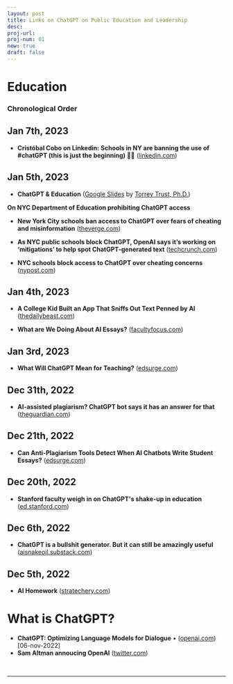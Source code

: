 ```yaml
---
layout: post
title: Links on ChatGPT on Public Education and Leadership
desc:
proj-url:
proj-num: 01
new: true
draft: false
---
```


# Education 

### Chronological Order   

## Jan 7th, 2023
- **Cristóbal Cobo on Linkedin: Schools in NY are banning the use of #chatGPT (this is just the beginning) 🤖😳** ([linkedin.com](https://www.linkedin.com/posts/cristobalcobo_nyc-schools-block-access-to-chatgpt-over-activity-7017503021156712448--BQA/]))

## Jan 5th, 2023
- **ChatGPT & Education** ([Google Slides](https://docs.google.com/presentation/d/1Vo9w4ftPx-rizdWyaYoB-pQ3DzK1n325OgDgXsnt0X0/edit#slide=id.g1cc76543f64_0_246) by [Torrey Trust, Ph.D.](https://www.torreytrust.com/))

**On NYC Department of Education prohibiting ChatGPT access**
- **New York City schools ban access to ChatGPT over fears of cheating and misinformation** ([theverge.com](https://www.theverge.com/2023/1/5/23540263/chatgpt-education-fears-banned-new-york-city-safety-accuracy))  

- **As NYC public schools block ChatGPT, OpenAI says it’s working on ‘mitigations’ to help spot ChatGPT-generated text** ([techcrunch.com](https://techcrunch.com/2023/01/05/as-nyc-public-schools-block-chatgpt-openai-says-its-working-on-mitigations-to-help-spot-chatgpt-generated-text/))  

- **NYC schools block access to ChatGPT over cheating concerns** ([nypost.com](https://nypost-com.cdn.ampproject.org/c/s/nypost.com/2023/01/05/nyc-schools-block-access-to-chatgpt-over-cheating-concerns/amp/))

## Jan 4th, 2023
- **A College Kid Built an App That Sniffs Out Text Penned by AI** ([thedailybeast.com](https://www.thedailybeast.com/princeton-student-edward-tian-built-gptzero-to-detect-ai-written-essays))  

- **What are We Doing About AI Essays?** ([facultyfocus.com](https://www.facultyfocus.com/articles/teaching-with-technology-articles/what-are-we-doing-about-ai-essays/))  

## Jan 3rd, 2023
- **What Will ChatGPT Mean for Teaching?** ([edsurge.com](https://www.edsurge.com/news/2023-01-03-what-will-chatgpt-mean-for-teaching))

## Dec 31th, 2022
- **AI-assisted plagiarism? ChatGPT bot says it has an answer for that** ([theguardian.com](https://www.theguardian.com/technology/2022/dec/31/ai-assisted-plagiarism-chatgpt-bot-says-it-has-an-answer-for-that)) 

## Dec 21th, 2022
- **Can Anti-Plagiarism Tools Detect When AI Chatbots Write Student Essays?** ([edsurge.com](https://www.edsurge.com/news/2022-12-21-can-anti-plagiarism-tools-detect-when-ai-chatbots-write-student-essays))

## Dec 20th, 2022
- **Stanford faculty weigh in on ChatGPT's shake-up in education** ([ed.stanford.com](https://ed.stanford.edu/news/stanford-faculty-weigh-new-ai-chatbot-s-shake-learning-and-teaching?sf173917744=1)) 

## Dec 6th, 2022
- **ChatGPT is a bullshit generator. But it can still be amazingly useful** ([aisnakeoil.substack.com](https://aisnakeoil.substack.com/p/chatgpt-is-a-bullshit-generator-but)) 

## Dec 5th, 2022
- **AI Homework** ([stratechery.com](https://stratechery.com/2022/ai-homework/)) 

# What is ChatGPT? 
- **ChatGPT: Optimizing Language Models for Dialogue** • ([openai.com](https://openai.com/blog/chatgpt/)) [06-nov-2022]
- **Sam Altman annoucing OpenAI** ([twitter.com](https://twitter.com/sama/status/1598038815599661056))

<br>
<hr>